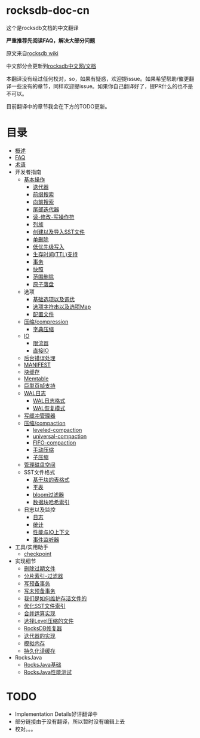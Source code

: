 # rocksdb-doc-cn

这个是rocksdb文档的中文翻译

**严重推荐先阅读FAQ，解决大部分问题**

原文来自[rocksdb wiki](https://github.com/facebook/rocksdb/wiki)

中文部分会更新到[rocksdb中文网/文档](https://rocksdb.org.cn/doc.html)

本翻译没有经过任何校对，so，如果有疑惑，欢迎提issue。如果希望帮助/催更翻译一些没有的章节，同样欢迎提issue。如果你自己翻译好了，提PR什么的也不是不可以。

目前翻译中的章节我会在下方的TODO更新。

# 目录

- [概述](OverView.md)
- [FAQ](RocksDBFAQ.md)
- [术语](Terminology.md) 
- 开发者指南
	- [基本操作](Basic-Operations.md)
		- [迭代器](iterator.md)
		- [前缀搜索](Prefix-seek.md)
		- [向前搜索](SeekForPrev.md)
		- [尾部迭代器](Tailing-Iterator.md)
		- [读-修改-写操作符](Merge-operator.md)
        - [列族](Column-Families.md)
        - [创建以及导入SST文件](Creating-and-Ingesting-SST-files.md)
        - [单删除](Single-Delete.md)
        - [低优先级写入](low-priority-write.md)
        - [生存时间(TTL)支持](Time-to-Live.md)
        - [事务](Transactions.md)
        - [快照](Snapshot.md)
        - [范围删除](DeleteRange.md)
        - [原子落盘](Atomic-flush.md)
	- 选项
		- [基础选项以及调优](Setup-Options-and-Basic-Tuning.md)
		- [选项字符串以及选项Map](Option-String-and-Option-Map.md)
		- [配置文件](RocksDB-Options-File.md)
    - [压缩/compression](compression.md)
        - [字典压缩](Dictionary-Compression.md)
    - [IO](IO.md)
        - [限流器](Rate-Limiter.md)
        - [直接IO](Direct-IO.md)
    - [后台错误处理](Background-Error-Handling.md)
    - [MANIFEST](**MANIFEST.md**)
    - [块缓存](Block-Cache.md)
    - [Memtable](**MemTable.md**)
    - [巨型页帧支持](Allocating-Some-Indexes-and-Bloom-Filters-using-Huge-Page-TLB.md)
    - [WAL日志](**Write-Ahead-Log.md**)
        - [WAL日志格式](Write-Ahead-Log-File-Format.md)
        - [WAL恢复模式](WAL-Recovery-Modes.md)
    - [写缓冲管理器](Write-Buffer-Manager.md)
    - [压缩/compaction](Compaction.md)
        - [leveled-compaction](**Leveled-Compaction.md**)
        - [universal-compaction](Universal-Compaction.md)
        - [FIFO-compaction](FIFO-compaction-style.md)
        - [手动压缩](Manual-Compaction.md)
        - [子压缩](Sub-Compaction.md)
    - [管理磁盘空间](Managing-Disk-Space-Utilization.md)
    - SST文件格式
        - [基于块的表格式](Rocksdb-BlockBasedTable-Format.md)
        - [平表](PlainTable-Format.md)
        - [bloom过滤器](RocksDB-Bloom-Filter.md)
        - [数据块哈希索引](Data-Block-Hash-Index.md)
    - 日志以及监控
        - [日志](Logger.md)
        - [统计](Statistics.md)
        - [性能与IO上下文](Perf-Context-and-IO-Stats-Context.md)
        - [事件监听器](EventListener.md)
- 工具/实用助手
    - [checkpoint](Checkpoints.md)
- 实现细节
    - [删除过期文件](Delete-Stale-Files.md)
    - [分片索引-过滤器](Partitioned-Index-Filters.md)
    - [写预备事务](WritePrepared-Transactions.md)
    - [写未预备事务](WriteUnprepared-Transactions.md)
    - [我们是如何维护存活文件的](How-we-keep-track-of-live-SST-files.md)
    - [优化SST文件索引](Indexing-SST-Files-for-Better-Lookup-Performance.md)
    - [合并运算实现](Merge-Operator-Implementation.md)
    - [选择Level压缩的文件](Choose-Level-Compaction-Files.md)
    - [RocksDB修复器](RocksDB-Repairer.md)
    - [迭代器的实现](Iterator-Implementation.md)
    - [模拟内存](Simulation-Cache.md)
    - [持久化读缓存](Persistent-Read-Cache.md)
- RocksJava
    - [RocksJava基础](RocksJava-Basics.md)
    - [RocksJava性能测试](RocksJava-Performance-on-Flash-Storage.md)

# TODO

- Implementation Details好评翻译中
- 部分链接由于没有翻译，所以暂时没有编辑上去
- 校对。。。

